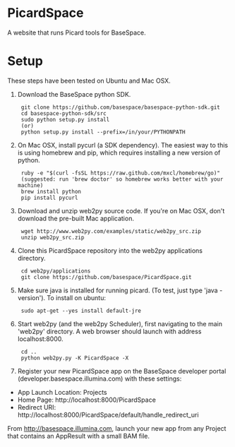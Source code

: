 PicardSpace
===========

A website that runs Picard tools for BaseSpace.


Setup
=====
These steps have been tested on Ubuntu and Mac OSX.

1. Download the BaseSpace python SDK.

        git clone https://github.com/basespace/basespace-python-sdk.git
        cd basespace-python-sdk/src
        sudo python setup.py install
        (or)
        python setup.py install --prefix=/in/your/PYTHONPATH

2. On Mac OSX, install pycurl (a SDK dependency). The easiest way to this is using homebrew and pip, which requires installing a new version of python.
        
        ruby -e "$(curl -fsSL https://raw.github.com/mxcl/homebrew/go)"
        (suggested: run 'brew doctor' so homebrew works better with your machine)
        brew install python
        pip install pycurl

3. Download and unzip web2py source code. If you're on Mac OSX, don't download the pre-built Mac application.

        wget http://www.web2py.com/examples/static/web2py_src.zip
        unzip web2py_src.zip

4. Clone this PicardSpace repository into the web2py applications directory.

        cd web2py/applications
        git clone https://github.com/basespace/PicardSpace.git

5. Make sure java is installed for running picard. (To test, just type 'java -version'). To install on ubuntu:

        sudo apt-get --yes install default-jre

6. Start web2py (and the web2py Scheduler), first navigating to the main 'web2py' directory. A web browser should launch with address localhost:8000.

        cd ..
        python web2py.py -K PicardSpace -X

7. Register your new PicardSpace app on the BaseSpace developer portal (developer.basespace.illumina.com) with these settings:

- App Launch Location: Projects
- Home Page: http://localhost:8000/PicardSpace
- Redirect URI: http://localhost:8000/PicardSpace/default/handle\_redirect\_uri

From http://basespace.illumina.com, launch your new app from any Project that contains an AppResult with a small BAM file.


